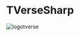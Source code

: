 # TVerseSharp
![logotverse](https://github.com/Reyes-gh/TVerseSharp/assets/92784870/894f0cc6-35f2-4319-8ea8-ecd74a5d57fd)


